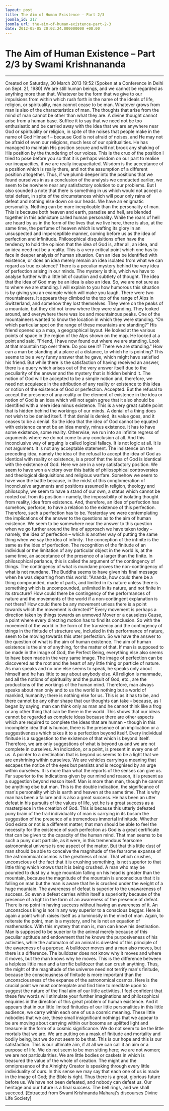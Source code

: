 ```yaml
---
layout: post
title: The Aim of Human Existence – Part 2/3
joomla_id: 217
joomla_url: the-aim-of-human-existence-part-2-3
date: 2012-05-05 20:02:24.000000000 +00:00
---
```

# The Aim of Human Existence – Part 2/3 by Swami Krishnananda
* * *  
Created on Saturday, 30 March 2013 19:52
(Spoken at a Conference in Delhi on Sept. 21, 1980)
We are still human beings, and we cannot be regarded as anything more than that. Whatever be the form that we give to our impulsions from within which rush forth in the name of the ideals of life, religion, or spirituality, man cannot cease to be man. Whatever grows from man is also of the characteristics of man. The thoughts that arise from the mind of man cannot be other than what they are. A divine thought cannot arise from a human base.
Suffice it to say that we need not be too enthusiastic and be carried away with the idea that we are anywhere near God or spirituality or religion, in spite of the noises that people make in the name of God Himself – because God is not afraid of noises, and He may not be afraid of even our religions, much less of our spiritualities. He has managed to maintain His position secure and will not brook any shaking of His position by the thundering of our voices. This is the crux of the position I tried to pose before you so that it is perhaps wisdom on our part to realise our incapacities, if we are really incapacitated.
Wisdom is the acceptance of a position which is really there, and not the assumption of a different position altogether. Thus, if we plumb deeper into the positions that we found ourselves in as a conclusion of the analysis we conducted earlier, we seem to be nowhere near any satisfactory solution to our problems.
But I also sounded a note that there is something in us which would not accept a total defeat, in spite of the circumstances which will pour only rains of defeat and nothing else down on our heads. We have an enigmatic personality. Nothing can be more inexplicable than the personality of man. This is because both heaven and earth, paradise and hell, are blended together in this admixture called human personality. While the roars of hell are heard by us in the form of the lives that we live here, there is also, at the same time, the perfume of heaven which is wafting its glory in an unsuspected and imperceptible manner, coming before us as the idea of perfection and infinitude.
Philosophical disquisitions often have the tendency to hold the opinion that the idea of God is, after all, an idea, and an idea need not be a reality. This is a very critical point which one has to face in deeper analysis of human situation. Can an idea be identified with existence, or does an idea merely remain an idea isolated from what we can regard as true existence? There is a peculiar mystery behind the very idea of perfection arising in our minds. The mystery is this, which we have to analyse further with a little bit of caution and subtlety of thought. The idea that the idea of God may be an idea is also an idea. So, we are not sure as to where we are standing.
I will explain to you how humorous this situation is by giving you an example which will make you laugh. There were two mountaineers. It appears they climbed to the top of the range of Alps in Switzerland, and somehow they lost themselves. They were on the peaks of a mountain, but they did not know where they were standing. They looked around, and everywhere there was ice and mountainous peaks. One of the mountaineers wanted to know the location in which they were standing. “On which particular spot on the range of these mountains are standing?” His friend opened up a map, a geographical layout. He looked at the various points of space in the region of the Alps shown on the map. He looked at a point and said, "Friend, I have now found out where we are standing. Look at that mountain top over there. Do you see it? There we are standing." How can a man be standing at a place at a distance, to which he is pointing? This seems to be a very funny answer that he gave, which might have satisfied his friend. But while there is the satisfaction of having received an answer, there is a query which arises out of the very answer itself due to the peculiarity of the answer and the mystery that is hidden behind it.
The notion of God will be accepted to be a simple notion and, therefore, we need not acquiesce in the attribution of any reality or existence to this idea or notion of the existence of God or perfection. Accepted. But the refusal to accept the presence of any reality or the element of existence in the idea or notion of God is an idea which will not again agree that it also should be identified with a mere idea minus existence. This is a very great subtle point that is hidden behind the workings of our minds.
A denial of a thing does not wish to be denied itself. If that denial is denied, its value goes, and it ceases to be a denial. So the idea that the idea of God cannot be equated with existence cannot be an idea merely, minus existence. It has to have some existence, some reality. Otherwise, we run into an infinite regress of arguments where we do not come to any conclusion at all. And this inconclusive way of arguing is called logical fallacy. It is not logic at all. It is not argument. It is not any acceptable statement. The insistence on the preceding idea, namely the idea of the refusal to accept the idea of God as identical with reality or existence, is a proof that the idea of God is identical with the existence of God.
Here we are in a very satisfactory position. We seem to have won a victory over this battle of philosophical controversies and theological disquisitions and religious warfare. Somehow we seem to have won the battle because, in the midst of this conglomeration of inconclusive arguments and positions assumed in religion, theology and philosophy, we seem to have a stand of our own, a status which cannot be rooted out from its position – namely, the impossibility of isolating thought from reality, idea from existence. And, therefore, an idea of perfection has somehow, perforce, to have a relation to the existence of this perfection. Therefore, such a perfection has to be.
Yesterday we were contemplating the implications of the answer to the questions as to the aim of human existence. We seem to be somewhere near the answer to this question when we go further around the line of approach we have taken today – namely, the idea of perfection – which is another way of putting the same thing when we say the idea of infinity. The conception of the infinite is the same as the idea of perfection. The recognition of the finitude of an individual or the limitation of any particular object in the world is, at the same time, an acceptance of the presence of a larger than the finite. In philosophical parlance, this is called the argument of the contingency of things. The contingency of what is mundane proves the non-contingency of what is not mundane.
The Buddha seems to have given his final message when he was departing from this world: "Ananda, how could there be a thing compounded, made of parts, and limited in its nature unless there is something which is uncompounded, unlimited in its nature, and not finite in its structure? How could there be contingency of the performances of nature and the movements of the world if a non-contingent explanation is not there? How could there be any movement unless there is a point towards which the movement is directed?" Every movement is perhaps a direction taken by things towards an unmoved Mover or a causeless Cause, a point where every directing motion has to find its conclusion.
So with the movement of the world in the form of the transiency and the contingency of things in the finitude of structure we, included in this performance of nature, seem to be moving towards this utter perfection. So we have the answer to the question of what is the aim of human existence. The aim of human existence is the aim of anything, for the matter of that. If man is supposed to be made in the image of God, the Perfect Being, everything else also seems to have been made in the very same image. The image of perfection can be discovered as the root and the heart of any little thing or particle of nature. As man speaks and no one else seems to speak, he speaks only about himself and he has little to say about anybody else.
All religion is manmade, and all the notions of spirituality and the pursuit of God, etc., are the productions of the workings of the human mind. Therefore, man always speaks about man only and to us the world is nothing but a world of mankind, humanity; there is nothing else for us. This is as it has to be, and there cannot be any other shape that our thoughts can take – because, as I began by saying, man can think only as man and he cannot think like a frog or any other thing that can be there in the world.
This shows that our ideas cannot be regarded as complete ideas because there are other aspects which are required to complete the ideas that are human – though in this incomplete idea that is human, there is the presence of an implication or a suggestiveness which takes it to a perfection beyond itself. Every individual finitude is a suggestion to the existence of that which is beyond itself. Therefore, we are only suggestions of what is beyond us and we are not complete in ourselves.
An indication, or a point, is present in every one of us. A pointer to a destination that is beyond us seems to be a light that we are enshrining within ourselves. We are vehicles carrying a meaning that escapes the notice of the eyes but persists and is recognised by an urge within ourselves. It is more than what the reports of the senses can give us. Far superior to the indications given by our mind and reason, it is present as a suggestion beyond reason itself. Man is more than man, though he cannot be anything else but man. This is the double indication, the significance of man's personality which is earth and heaven at the same time.
That is why man has been a failure and is also a great success. He has been an utter defeat in his pursuits of the values of life, yet he is a great success as a masterpiece in the creation of God. This is because this utterly defeated puny brain of the frail individuality of man is carrying in its bosom the suggestion of the presence of a tremendous immortal infinitude. Whether God exists or not is a different matter; that man should be able to feel the necessity for the existence of such perfection as God is a great certificate that can be given to the capacity of the human mind. That man seems to be such a puny dust particle, as it were, in this tremendous fearsome astronomical universe is one aspect of the matter. But that this little dust of man should be able to conceive the magnitude of the fearsome expanse of the astronomical cosmos is the greatness of man. That which crushes, unconscious of the fact that it is crushing something, is not superior to that little thing which knows that it is being crushed. A man who may be pounded to dust by a huge mountain falling on his head is greater than the mountain, because the magnitude of the mountain is unconscious that it is falling on man but the man is aware that he is crushed under the weight of a huge mountain. The awareness of defeat is superior to the unawareness of success. So even a defeat carries within itself a superiority because of the presence of a light in the form of an awareness of the presence of defeat. There is no point in having success without having an awareness of it. An unconscious king is not in any way superior to a conscious beggar.
Here is again a point which raises itself as a luminosity in the mind of man. Again, to reiterate the point, man is a mystery, and he is not an equation of mathematics. With this mystery that man is, man can know his destination. Man is supposed to be superior to the animal merely because of this peculiar aptitude and endowment that he knows the purposiveness of his activities, while the automaton of an animal is divested of this principle of the awareness of a purpose.
A bulldozer moves and a man also moves, but there is a difference. The bulldozer does not know why it moves and where it moves, but the man knows why he moves. This is the difference between a helpless little man and a terrific bulldozer that can crush anything.
Thus, the might of the magnitude of the universe need not terrify man's finitude, because the consciousness of finitude is more important than the unconsciousness of the expanse of the astronomical cosmos. Here is the crucial point we must contemplate and find time to meditate upon to suggest the nature of the final aim of our little activities.
I feel confident that these few words will stimulate your further imaginations and philosophical enquiries in the direction of this great problem of human existence. And it appears that in our little limited finitudes of our little personalities in this little audience, we carry within each one of us a cosmic meaning. These little nobodies that we are, these small insignificant nothings that we appear to be are moving about carrying within our bosoms an uplifted light and treasure in the form of a cosmic significance.
We do not seem to be the little mortals that we are. We are putting on a mask of finitude and mortality and bodily being, but we do not seem to be that. This is our hope and this is our satisfaction. This is our ultimate aim, if at all we can call it an aim or a purpose of life. We do not seem to be men sitting here; we are not women; we are not particularities. We are little bodies or caskets in which is treasured the value of the whole of creation. The might and the omnipresence of the Almighty Creator is speaking through every little individuality of ours. In this sense we may say that each one of us is made in the image of God; the Bible is right. Thus there is a great, glorious future before us. We have not been defeated, and nobody can defeat us. Our heritage and our future is a final success. The bell rings, and we shall succeed.
[Extracted from Swami Krishnanda Maharaj's discourses Divine Life Society]
* * *
  
